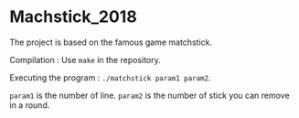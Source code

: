 # Machstick_2018

The project is based on the famous game matchstick.

Compilation : Use `make` in the repository.

Executing the program : `./matchstick param1 param2`.

`param1` is the number of line.
`param2` is the number of stick you can remove in a round.
